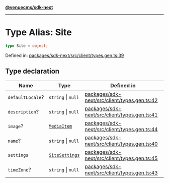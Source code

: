 [**@venuecms/sdk-next**](../Index.md)

***

# Type Alias: Site

```ts
type Site = object;
```

Defined in: [packages/sdk-next/src/client/types.gen.ts:39](https://github.com/venuecms/sdk/blob/93f6bf3ae5c71ab7e4dd72baca4ddff927ddbc9f/packages/sdk-next/src/client/types.gen.ts#L39)

## Type declaration

| Name | Type | Defined in |
| ------ | ------ | ------ |
| <a id="defaultlocale"></a> `defaultLocale`? | `string` \| `null` | [packages/sdk-next/src/client/types.gen.ts:42](https://github.com/venuecms/sdk/blob/93f6bf3ae5c71ab7e4dd72baca4ddff927ddbc9f/packages/sdk-next/src/client/types.gen.ts#L42) |
| <a id="description"></a> `description`? | `string` \| `null` | [packages/sdk-next/src/client/types.gen.ts:41](https://github.com/venuecms/sdk/blob/93f6bf3ae5c71ab7e4dd72baca4ddff927ddbc9f/packages/sdk-next/src/client/types.gen.ts#L41) |
| <a id="image"></a> `image`? | [`MediaItem`](MediaItem.md) | [packages/sdk-next/src/client/types.gen.ts:44](https://github.com/venuecms/sdk/blob/93f6bf3ae5c71ab7e4dd72baca4ddff927ddbc9f/packages/sdk-next/src/client/types.gen.ts#L44) |
| <a id="name"></a> `name`? | `string` \| `null` | [packages/sdk-next/src/client/types.gen.ts:40](https://github.com/venuecms/sdk/blob/93f6bf3ae5c71ab7e4dd72baca4ddff927ddbc9f/packages/sdk-next/src/client/types.gen.ts#L40) |
| <a id="settings"></a> `settings` | [`SiteSettings`](SiteSettings.md) | [packages/sdk-next/src/client/types.gen.ts:45](https://github.com/venuecms/sdk/blob/93f6bf3ae5c71ab7e4dd72baca4ddff927ddbc9f/packages/sdk-next/src/client/types.gen.ts#L45) |
| <a id="timezone"></a> `timeZone`? | `string` \| `null` | [packages/sdk-next/src/client/types.gen.ts:43](https://github.com/venuecms/sdk/blob/93f6bf3ae5c71ab7e4dd72baca4ddff927ddbc9f/packages/sdk-next/src/client/types.gen.ts#L43) |
